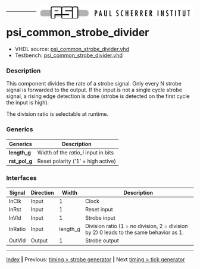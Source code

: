 <img align="right" src="../psi_logo.png">

***
# psi_common_strobe_divider

- VHDL source: [psi_common_strobe_divider.vhd](../../hdl/psi_common_strobe_divider.vhd)
- Testbench: [psi_common_strobe_divider.vhd](../../testbench/psi_common_strobe_divider_tb/psi_common_strobe_divider_tb.vhd)


### Description

This component divides the rate of a strobe signal. Only every N strobe signal is forwarded to the output. If the input is not a single cycle strobe signal, a rising edge detection is done (strobe is detected on the first cycle the input is high).

The division ratio is selectable at runtime.

### Generics

Generics        | Description
----------------|------------
**length\_g**   | Width of the *ratio\_i* input in bits
**rst\_pol\_g** | Reset polarity ('1' = high active)

### Interfaces


 Signal  | Direction | Width     | Description                     
---------|-----------|-----------|---------------------------------
 InClk   | Input     | 1         | Clock                           
 InRst   | Input     | 1         | Reset input                     
 InVld   | Input     | 1         | Strobe input                    
 InRatio | Input     | length\_g | Division ratio (1 = no division, 2 = division by 2) 0 leads to the same behavior as  1.                              
 OutVld  | Output    | 1         | Strobe output                 


***
[Index](../psi_common_index.md) **|** Previous: [timing > strobe generator](../ch6_timing/ch6_1_strobe_generator.md) **|** Next [timing > tick generator](../ch6_timing/ch6_3_tick_generator.md)
